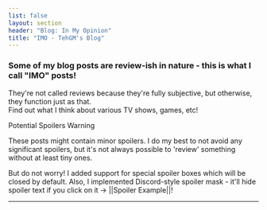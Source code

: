 ```yaml
---
list: false
layout: section
header: "Blog: In My Opinion"
title: "IMO - TehGM's Blog"
---
```


<div class="description">
    <h3>Some of my blog posts are review-ish in nature - this is what I call "IMO" posts!</h3>
    <p>They're not called reviews because they're fully subjective, but otherwise, they function just as that.<br/>Find out what I think about various TV shows, games, etc!</p>
</div>

<div class="details admonition spoiler open">
    <div class="details-summary admonition-title">
        <i class="icon fas fa-exclamation-triangle fa-fw"></i>Potential Spoilers Warning<i class="details-icon fas fa-angle-right fa-fw"></i>
    </div>
    <div class="details-content">
        <div class="admonition-content">
            <p>These posts might contain minor spoilers. I do my best to not avoid any significant spoilers, but it's not always possible to 'review' something without at least tiny ones.</p>
            <p>But do not worry! I added support for special spoiler boxes which will be closed by default. Also, I implemented Discord-style spoiler mask - it'll hide spoiler text if you click on it -> ||Spoiler Example||!</p>
        </div>
    </div>
</div>

<hr/>